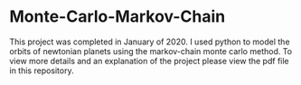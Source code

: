 # Monte-Carlo-Markov-Chain
This project was completed in January of 2020. I used python to model the orbits of newtonian planets using the markov-chain monte carlo method. To view more details and an explanation of the project please view the pdf file in this repository.
